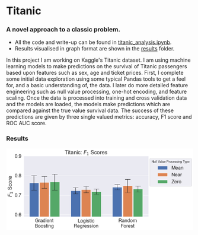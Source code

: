 # Titanic
### A novel approach to a classic problem.

- All the code and write-up can be found in [titanic_analysis.ipynb](https://github.com/michaeltroche/titanic/blob/main/titanic_analysis.ipynb).
- Results visualised in graph format are shown in the [results](https://github.com/michaeltroche/titanic/tree/main/results) folder.

In this project I am working on Kaggle's Titanic dataset. I am using machine learning models to make predictions on the survival of Titanic passengers based upon features such as sex, age and ticket prices. First, I complete some initial data exploration using some typical Pandas tools to get a feel for, and a basic understanding of, the data. I later do more detailed feature engineering such as null value processing, one-hot encoding, and feature scaling. Once the data is processed into training and cross validation data and the models are loaded, the models make predictions which are compared against the true value survival data. The success of these predictions are given by three single valued metrics: accuracy, F1 score and ROC AUC score.


### Results
![F1 Results](./results/f1_results.png)
